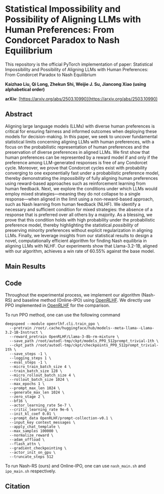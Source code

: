 # Statistical Impossibility and Possibility of Aligning LLMs with Human Preferences: From Condorcet Paradox to Nash Equilibrium

This repository is the official PyTorch implementation of paper: Statistical Impossibility and Possibility of Aligning LLMs with Human Preferences: From Condorcet Paradox to Nash Equilibrium

**Kaizhao Liu, Qi Long, Zhekun Shi, Weijie J. Su, Jiancong Xiao (using alphabetical order)**

**arXiv**: [https://arxiv.org/abs/2503.10990](https://arxiv.org/abs/2503.10990)

## Abstract

Aligning large language models (LLMs) with diverse human preferences is critical for ensuring
fairness and informed outcomes when deploying these models for decision-making. In this
paper, we seek to uncover fundamental statistical limits concerning aligning LLMs with human
preferences, with a focus on the probabilistic representation of human preferences and the
preservation of diverse preferences in aligned LLMs. We first show that human preferences
can be represented by a reward model if and only if the preference among LLM-generated
responses is free of any Condorcet cycle. Moreover, we prove that Condorcet cycles exist
with probability converging to one exponentially fast under a probabilistic preference model,
thereby demonstrating the *impossibility* of fully aligning human preferences using reward-based
approaches such as reinforcement learning from human feedback. Next, we explore the conditions
under which LLMs would employ mixed strategies—meaning they do not collapse to a single
response—when aligned in the limit using a non-reward-based approach, such as Nash learning
from human feedback (NLHF). We identify a necessary and sufficient condition for mixed
strategies: the absence of a response that is preferred over all others by a majority. As a blessing,
we prove that this condition holds with high probability under the probabilistic preference model,
thereby highlighting the statistical *possibility* of preserving minority preferences without explicit
regularization in aligning LLMs. Finally, we leverage insights from our statistical results to
design a novel, computationally efficient algorithm for finding Nash equilibria in aligning LLMs
with NLHF. Our experiments show that Llama-3.2-1B, aligned with our algorithm, achieves a
win rate of 60.55% against the base model.

## Main Results

## Code

Throughout the experimental process, we implement our algorithm (Nash-RS) and baseline method (Online-IPO) using [OpenRLHF](https://github.com/OpenRLHF/OpenRLHF). We directly use PPO implemented in [OpenRLHF](https://github.com/OpenRLHF/OpenRLHF) for the comparison. 

To run PPO method, one can use the following command

```shell
deepspeed --module openrlhf.cli.train_ppo \
  --pretrain /root/.cache/huggingface/hub/models--meta-llama--Llama-3.2-1B-Instruct \
  --reward_pretrain OpenRLHF/Llama-3-8b-rm-mixture \
  --save_path /root/autodl-tmp/ckpt/models_PPO_512prompt_trivial-1th \
  --ckpt_path /root/autodl-tmp/ckpt/checkpoints_PPO_512prompt_trivial-1th \
  --save_steps -1 \
  --logging_steps 1 \
  --eval_steps -1 \
  --micro_train_batch_size 4 \
  --train_batch_size 128 \
  --micro_rollout_batch_size 4 \
  --rollout_batch_size 1024 \
  --max_epochs 1 \
  --prompt_max_len 1024 \
  --generate_max_len 1024 \
  --zero_stage 2 \
  --bf16 \
  --actor_learning_rate 5e-7 \
  --critic_learning_rate 9e-6 \
  --init_kl_coef 0.01 \
  --prompt_data OpenRLHF/prompt-collection-v0.1 \
  --input_key context_messages \
  --apply_chat_template \
  --max_samples 100000 \
  --normalize_reward \
  --adam_offload \
  --flash_attn \
  --gradient_checkpointing \
  --actor_init_on_gpu \
  --truncate_steps 512
```

To run Nash-RS (ours) and Online-IPO, one can use `nash_main.sh` and `ipo_main.sh` respectively.

## Citation

